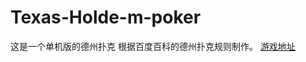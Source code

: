 # Texas-Holde-m-poker
这是一个单机版的德州扑克
根据百度百科的德州扑克规则制作。
[游戏地址](http://liuwx.xyz/Texas-Holde-m-poker/.html)
